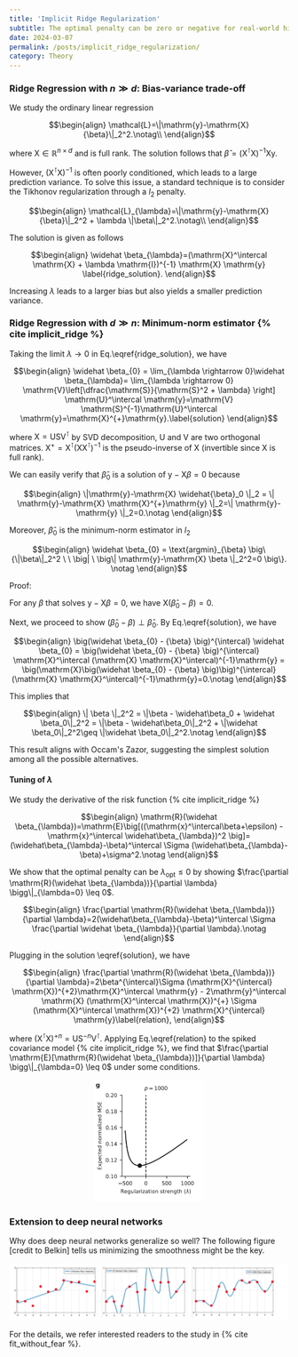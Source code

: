 ```yaml
---
title: 'Implicit Ridge Regularization'
subtitle: The optimal penalty can be zero or negative for real-world high dimensional data.
date: 2024-03-07
permalink: /posts/implicit_ridge_regularization/
category: Theory
---
```



### Ridge Regression with $n\gg d$: Bias-variance trade-off

We study the ordinary linear regression

$$\begin{align}
  \mathcal{L}=\|\mathrm{y}-\mathrm{X} {\beta}\|_2^2.\notag\\
\end{align}$$

where $\mathrm{X}\in \mathbb{R}^{n\times d}$ and is full rank. The solution follows that $\widehat \beta=(\mathrm{X}^\intercal \mathrm{X})^{-1} \mathrm{X} \mathrm{y}$.

However, $(\mathrm{X}^\intercal \mathrm{X})^{-1}$ is often poorly conditioned, which leads to a large prediction variance. To solve this issue, a standard technique is to consider the Tikhonov regularization through a $l_2$ penalty.

$$\begin{align}
  \mathcal{L}_{\lambda}=\|\mathrm{y}-\mathrm{X} {\beta}\|_2^2 + \lambda \|\beta\|_2^2.\notag\\
\end{align}$$

The solution is given as follows


$$\begin{align}
  \widehat \beta_{\lambda}=(\mathrm{X}^\intercal \mathrm{X} + \lambda \mathrm{I})^{-1} \mathrm{X} \mathrm{y} \label{ridge_solution}.
\end{align}$$


Increasing $\lambda$ leads to a larger bias but also yields a smaller prediction variance.

### Ridge Regression with $d\gg n$: Minimum-norm estimator {% cite implicit_ridge %}



Taking the limit $\lambda \rightarrow 0$ in Eq.\eqref{ridge_solution}, we have

$$\begin{align}
    \widehat \beta_{0} = \lim_{\lambda \rightarrow 0}\widehat \beta_{\lambda}= \lim_{\lambda \rightarrow 0} \mathrm{V}\left[\dfrac{\mathrm{S}}{\mathrm{S}^2 + \lambda} \right] \mathrm{U}^\intercal \mathrm{y}=\mathrm{V} \mathrm{S}^{-1}\mathrm{U}^\intercal \mathrm{y}=\mathrm{X}^{+}\mathrm{y}.\label{solution}
\end{align}$$

where $\mathrm{X}=\mathrm{U} \mathrm{S} \mathrm{V}^\intercal$ by SVD decomposition, $\mathrm{U}$ and $\mathrm{V}$ are two orthogonal matrices. $\mathrm{X}^{+}=\mathrm{X}^\intercal (\mathrm{X} \mathrm{X}^\intercal)^{-1}$ is the pseudo-inverse of $\mathrm{X}$ (invertible since $\mathrm{X}$ is full rank).


We can easily verify that $\widehat \beta_{0}$ is a solution of $\mathrm{y}-\mathrm{X} {\beta}=0$ because 

$$\begin{align}
    \|\mathrm{y}-\mathrm{X} \widehat{\beta}_0 \|_2 = \| \mathrm{y}-\mathrm{X} \mathrm{X}^{+}\mathrm{y} \|_2=\| \mathrm{y}-\mathrm{y} \|_2=0.\notag
\end{align}$$

Moreover, $\widehat \beta_{0}$ is the minimum-norm estimator in $l_2$

$$\begin{align}
    \widehat \beta_{0} = \text{argmin}_{\beta} \big\{\|\beta\|_2^2 \ \ \big| \ \big\| \mathrm{y}-\mathrm{X} \beta \|_2^2=0 \big\}. \notag
\end{align}$$

Proof:

For any $\beta$ that solves $\mathrm{y}-\mathrm{X} {\beta}=0$, we have $\mathrm{X} \big(\widehat \beta_{0} - \beta \big) = 0.$

Next, we proceed to show $(\widehat \beta_{0} - {\beta})\perp \widehat \beta_{0}$. By Eq.\eqref{solution}, we have 

$$\begin{align}
    \big(\widehat \beta_{0} - {\beta} \big)^{\intercal} \widehat \beta_{0} = \big(\widehat \beta_{0} - {\beta} \big)^{\intercal} \mathrm{X}^\intercal (\mathrm{X} \mathrm{X}^\intercal)^{-1}\mathrm{y} = \big(\mathrm{X}\big(\widehat \beta_{0} - {\beta} \big)\big)^{\intercal} (\mathrm{X} \mathrm{X}^\intercal)^{-1}\mathrm{y}=0.\notag
\end{align}$$

This implies that 

$$\begin{align}
    \| \beta \|_2^2 = \|\beta - \widehat\beta_0 + \widehat \beta_0\|_2^2 = \|\beta - \widehat\beta_0\|_2^2 + \|\widehat \beta_0\|_2^2\geq  \|\widehat \beta_0\|_2^2.\notag
\end{align}$$

This result aligns with Occam's Zazor, suggesting the simplest solution among all the possible alternatives.


#### Tuning of $\lambda$

We study the derivative of the risk function {% cite implicit_ridge %}

$$\begin{align}
    \mathrm{R}(\widehat \beta_{\lambda})=\mathrm{E}\big[((\mathrm{x}^\intercal\beta+\epsilon) - \mathrm{x}^\intercal \widehat\beta_{\lambda})^2 \big]=(\widehat\beta_{\lambda}-\beta)^\intercal \Sigma (\widehat\beta_{\lambda}-\beta)+\sigma^2.\notag
\end{align}$$

We show that the optimal penalty can be $\lambda_{\text{opt}}\leq 0$ by showing $\frac{\partial \mathrm{R}(\widehat \beta_{\lambda})}{\partial \lambda} \bigg\|_{\lambda=0} \leq 0$.

$$\begin{align}
    \frac{\partial \mathrm{R}(\widehat \beta_{\lambda})}{\partial \lambda}=2(\widehat\beta_{\lambda}-\beta)^\intercal \Sigma \frac{\partial \widehat \beta_{\lambda}}{\partial \lambda}.\notag
\end{align}$$

Plugging in the solution \eqref{solution}, we have

$$\begin{align}
    \frac{\partial \mathrm{R}(\widehat \beta_{\lambda})}{\partial \lambda}=2\beta^{\intercal}\Sigma (\mathrm{X}^{\intercal} \mathrm{X})^{+2}\mathrm{X}^\intercal \mathrm{y} - 2\mathrm{y}^\intercal \mathrm{X} (\mathrm{X}^\intercal \mathrm{X})^{+} \Sigma (\mathrm{X}^\intercal \mathrm{X})^{+2} \mathrm{X}^{\intercal} \mathrm{y}\label{relation},
\end{align}$$

where $(\mathrm{X}^{\intercal} \mathrm{X})^{+n}=\mathrm{U} \mathrm{S}^{-n} \mathrm{V}^\intercal$. Applying Eq.\eqref{relation} to the spiked covariance model {% cite implicit_ridge %}, we find that $\frac{\partial \mathrm{E}[\mathrm{R}(\widehat \beta_{\lambda})]}{\partial \lambda} \bigg\|_{\lambda=0} \leq 0$ under some conditions.

<p align="center">
    <img src="/images/negative_ridge_penalty.png" width="200" />
</p>

### Extension to deep neural networks 

Why does deep neural networks generalize so well? The following figure [credit to Belkin] tells us minimizing the smoothness might be the key. 

<p align="center">
    <img src="/images/fit_without_fear.png" width="600" />
</p>

For the details, we refer interested readers to the study in {% cite fit_without_fear %}.
